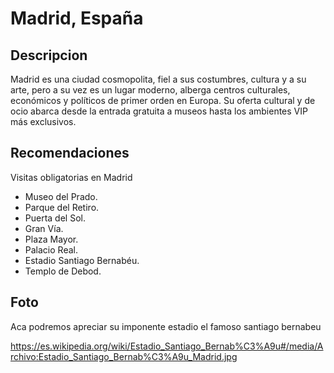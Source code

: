 # Madrid, España 

## Descripcion 

Madrid es una ciudad cosmopolita, fiel a sus costumbres, cultura y a su arte, 
pero a su vez es un lugar moderno, alberga centros culturales, 
económicos y políticos de primer orden en Europa. 
Su oferta cultural y de ocio abarca desde la entrada gratuita a museos hasta los ambientes VIP más exclusivos.

## Recomendaciones 

Visitas obligatorias en Madrid

- Museo del Prado.
- Parque del Retiro.
- Puerta del Sol.
- Gran Vía.
- Plaza Mayor.
- Palacio Real.
- Estadio Santiago Bernabéu.
- Templo de Debod.

## Foto 

Aca podremos apreciar su imponente estadio el famoso santiago bernabeu 

https://es.wikipedia.org/wiki/Estadio_Santiago_Bernab%C3%A9u#/media/Archivo:Estadio_Santiago_Bernab%C3%A9u_Madrid.jpg


